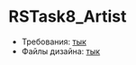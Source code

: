 # RSTask8_Artist

- Требования: [тык](https://uvolchyk.notion.site/Task-8-5644a707d93e4915b8e595146f60dadc)
- Файлы дизайна: [тык](https://www.figma.com/file/ogrAhPUQeAZNZKQlDyRkHq/Task-8?node-id=0%3A1)
